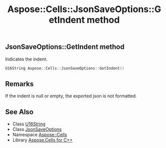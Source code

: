 ﻿---
title: Aspose::Cells::JsonSaveOptions::GetIndent method
linktitle: GetIndent
second_title: Aspose.Cells for C++ API Reference
description: 'Aspose::Cells::JsonSaveOptions::GetIndent method. Indicates the indent in C++.'
type: docs
weight: 2200
url: /cpp/aspose.cells/jsonsaveoptions/getindent/
---
## JsonSaveOptions::GetIndent method


Indicates the indent.

```cpp
U16String Aspose::Cells::JsonSaveOptions::GetIndent()
```

## Remarks


If the indent is null or empty, the exported json is not formatted. 
## See Also

* Class [U16String](../../u16string/)
* Class [JsonSaveOptions](../)
* Namespace [Aspose::Cells](../../)
* Library [Aspose.Cells for C++](../../../)
